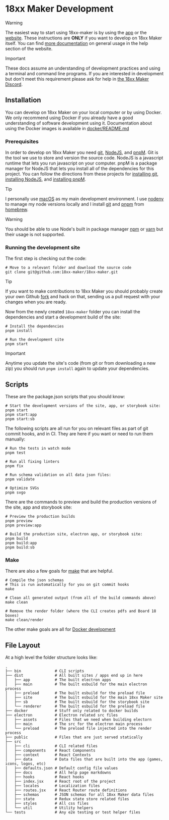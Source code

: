 # 18xx Maker Development

> [!WARNING]
> The easiest way to start using 18xx-maker is by using the
> [app](https://github.com/18xx-maker/18xx-maker/releases) or the
> [website](https://18xx-maker.com). These instructions are **ONLY** if you want
> to develop on 18xx Maker itself. You can find [more
> documentation](https://18xx-maker.com/docs) on general usage in the help
> section of the website.

> [!IMPORTANT]
> These docs assume an understanding of development practices and using a
> terminal and command line programs. If you are interested in development but
> don't meet this requirement please ask for help in [the 18xx Maker
> Discord](https://discord.gg/gcYvAjYYfw).

## Installation

You can develop on 18xx Maker on your local computer or by using Docker. We only
recommend using Docker if you already have a good understanding of software
development using it. Documentation about using the Docker images is available
in
[docker/README.md](https://github.com/18xx-maker/18xx-maker/blob/main/docker/README.md)

### Prerequisites

In order to develop on 18xx Maker you need [git](https://git-scm.com/),
[NodeJS](https://nodejs.org), and [pnpM](https://pnpm.io/). Git is the tool we
use to store and version the source code. NodeJS is a javascript runtime that
lets you run javascript on your computer. pnpM is a package manager for NodeJS
that lets you install all of the dependencies for this project. You can follow
the directions from these projects for [installing
git](https://git-scm.com/downloads), [installing
NodeJS](https://nodejs.org/en/download/), and [installing
pnpM](https://pnpm.io/installation).

> [!TIP]
> I personally use [macOS](https://www.apple.com/macos/) as my main development
> environment. I use [nodenv](https://github.com/nodenv/nodenv) to manage my
> node versions locally and I install [git](https://git-scm.com/downloads/mac)
> and [pnpm](https://pnpm.io/installation#using-homebrew) from
> [homebrew](https://brew.sh/).

> [!WARNING]
> You should be able to use Node's built in package manager
> [npm](https://www.npmjs.com) or [yarn](https://classic.yarnpkg.com) but their
> usage is not supported.

### Running the development site

The first step is checking out the code:

```shell
# Move to a relevant folder and download the source code
git clone git@github.com:18xx-maker/18xx-maker.git
```

> [!TIP]
> If you want to make contributions to 18xx Maker you should probably create
> your own Github
> [fork](https://docs.github.com/en/pull-requests/collaborating-with-pull-requests/working-with-forks/about-forks)
> and hack on that, sending us a pull request with your changes when you are
> ready.

Now from the newly created `18xx-maker` folder you can install the dependencies
and start a development build of the site:

```shell
# Install the dependencies
pnpm install

# Run the development site
pnpm start
```

> [!IMPORTANT]
> Anytime you update the site's code (from git or from downloading a new zip)
> you should run `pnpm install` again to update your dependencies.

## Scripts

These are the package.json scripts that you should know:

```shell
# Start the development versions of the site, app, or storybook site:
pnpm start
pnpm start:app
pnpm start:sb
```

The following scripts are all run for you on relevant files as part of git
commit hooks, and in CI. They are here if you want or need to run them manually:

```shell
# Run the tests in watch mode
pnpm test

# Run all fixing linters
pnpm fix

# Run schema validation on all data json files:
pnpm validate

# Optimize SVGs
pnpm svgo
```

There are the commands to preview and build the production versions of the site,
app and storybook site:

```shell
# Preview the production builds
pnpm preview
pnpm preview:app

# Build the production site, electron app, or storybook site:
pnpm build
pnpm build:app
pnpm build:sb
```

### Make

There are also a few goals for [make](https://www.gnu.org/software/make/) that
are helpful.

```shell
# Compile the json schemas
# This is run automatically for you on git commit hooks
make

# Clean all generated output (from all of the build commands above)
make clean

# Remove the render folder (where the CLI creates pdfs and Board 18 boxes)
make clean/render
```

The other make goals are all for [Docker
development](https://github.com/18xx-maker/18xx-maker/blob/main/docker/README.md)

## File Layout

At a high level the folder structure looks like:

```shell
.
├── bin               # CLI scripts
├── dist              # All built sites / apps end up in here
│   ├── app           # The built electron apps
│   ├── main          # The built esbuild for the main electron process
│   ├── preload       # The built esbuild for the preload file
│   ├── site          # The built esbuild for the main 18xx Maker site
│   ├── sb            # The built esbuild for the storybook site
│   └── renderer      # The built esbuild for the preload file
├── docker            # Stuff only related to docker builds
├── electron          # Electron related src files
│   ├── assets        # Files that we need when building electorn
│   ├── main          # The src for the electron main process
│   └── preload       # The preload file injected into the render process
├── public            # Files that are just served statically
├── src
│   ├── cli           # CLI related files
│   ├── components    # React Components
│   ├── context       # React Contexts
│   ├── data          # Data files that are built into the app (games, icons, logos, etc)
│   ├── defaults.json # Default config file values
│   ├── docs          # All help page markdowns
│   ├── hooks         # React hooks
│   ├── index.jsx     # React root of the project
│   ├── locales       # Localization files
│   ├── routes.jsx    # React Router route definitions
│   ├── schemas       # JSON schemas for all 18xx Maker data files
│   ├── state         # Redux state store related files
│   ├── styles        # All css files
│   └── util          # Utility helpers
└── tests             # Any e2e testing or test helper files
```
